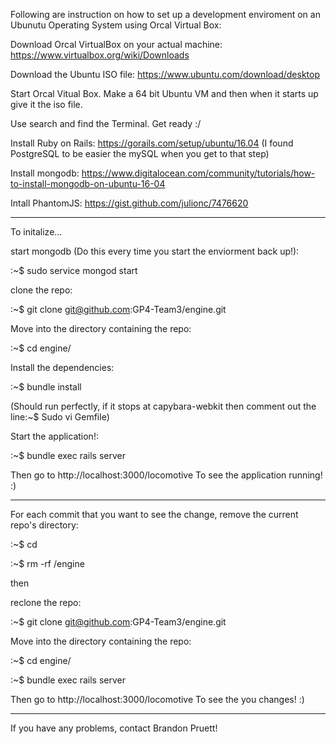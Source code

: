 Following are instruction on how to set up a development enviroment on an Ubunutu Operating System using Orcal Virtual Box:

Download Orcal VirtualBox on your actual machine: https://www.virtualbox.org/wiki/Downloads

Download the Ubuntu ISO file: https://www.ubuntu.com/download/desktop

Start Orcal Vitual Box. Make a 64 bit Ubuntu VM and then when it starts up give it the iso file.

Use search and find the Terminal. Get ready :/

Install Ruby on Rails: https://gorails.com/setup/ubuntu/16.04 
(I found PostgreSQL to be easier the mySQL when you get to that step)

Install mongodb: https://www.digitalocean.com/community/tutorials/how-to-install-mongodb-on-ubuntu-16-04

Intall PhantomJS: https://gist.github.com/julionc/7476620

________

To initalize...

start mongodb (Do this every time you start the enviorment back up!):

:~$ sudo service mongod start 

clone the repo:

:~$ git clone git@github.com:GP4-Team3/engine.git

Move into the directory containing the repo:

:~$ cd engine/

Install the dependencies:

:~$ bundle install 

(Should run perfectly, if it stops at capybara-webkit then comment out the line:~$ Sudo vi Gemfile)

Start the application!:

:~$ bundle exec rails server

Then go to http://localhost:3000/locomotive To see the application running! :)

________

For each commit that you want to see the change, remove the current repo's directory:

:~$ cd

:~$ rm -rf /engine

then

reclone the repo:

:~$ git clone git@github.com:GP4-Team3/engine.git

Move into the directory containing the repo:

:~$ cd engine/

:~$ bundle exec rails server

Then go to http://localhost:3000/locomotive To see the you changes! :)

________

If you have any problems, contact Brandon Pruett!


